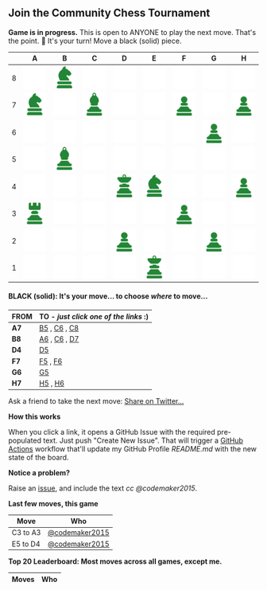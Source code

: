 
## Join the Community Chess Tournament

**Game is in progress.** This is open to ANYONE to play the next move. That's the point. :wave:  It's your turn! Move a black (solid) piece.

|   | A | B | C | D | E | F | G | H |
| - | - | - | - | - | - | - | - | - |
| 8 | ![](https://raw.githubusercontent.com/codemaker2015/chess/master/chess_images/blank.png) | ![](https://raw.githubusercontent.com/codemaker2015/chess/master/chess_images/n.png) | ![](https://raw.githubusercontent.com/codemaker2015/chess/master/chess_images/blank.png) | ![](https://raw.githubusercontent.com/codemaker2015/chess/master/chess_images/blank.png) | ![](https://raw.githubusercontent.com/codemaker2015/chess/master/chess_images/blank.png) | ![](https://raw.githubusercontent.com/codemaker2015/chess/master/chess_images/blank.png) | ![](https://raw.githubusercontent.com/codemaker2015/chess/master/chess_images/blank.png) | ![](https://raw.githubusercontent.com/codemaker2015/chess/master/chess_images/blank.png) |
| 7 | ![](https://raw.githubusercontent.com/codemaker2015/chess/master/chess_images/n.png) | ![](https://raw.githubusercontent.com/codemaker2015/chess/master/chess_images/blank.png) | ![](https://raw.githubusercontent.com/codemaker2015/chess/master/chess_images/B.png) | ![](https://raw.githubusercontent.com/codemaker2015/chess/master/chess_images/blank.png) | ![](https://raw.githubusercontent.com/codemaker2015/chess/master/chess_images/blank.png) | ![](https://raw.githubusercontent.com/codemaker2015/chess/master/chess_images/p.png) | ![](https://raw.githubusercontent.com/codemaker2015/chess/master/chess_images/blank.png) | ![](https://raw.githubusercontent.com/codemaker2015/chess/master/chess_images/p.png) |
| 6 | ![](https://raw.githubusercontent.com/codemaker2015/chess/master/chess_images/blank.png) | ![](https://raw.githubusercontent.com/codemaker2015/chess/master/chess_images/blank.png) | ![](https://raw.githubusercontent.com/codemaker2015/chess/master/chess_images/blank.png) | ![](https://raw.githubusercontent.com/codemaker2015/chess/master/chess_images/blank.png) | ![](https://raw.githubusercontent.com/codemaker2015/chess/master/chess_images/blank.png) | ![](https://raw.githubusercontent.com/codemaker2015/chess/master/chess_images/blank.png) | ![](https://raw.githubusercontent.com/codemaker2015/chess/master/chess_images/p.png) | ![](https://raw.githubusercontent.com/codemaker2015/chess/master/chess_images/blank.png) |
| 5 | ![](https://raw.githubusercontent.com/codemaker2015/chess/master/chess_images/blank.png) | ![](https://raw.githubusercontent.com/codemaker2015/chess/master/chess_images/B.png) | ![](https://raw.githubusercontent.com/codemaker2015/chess/master/chess_images/blank.png) | ![](https://raw.githubusercontent.com/codemaker2015/chess/master/chess_images/blank.png) | ![](https://raw.githubusercontent.com/codemaker2015/chess/master/chess_images/blank.png) | ![](https://raw.githubusercontent.com/codemaker2015/chess/master/chess_images/blank.png) | ![](https://raw.githubusercontent.com/codemaker2015/chess/master/chess_images/blank.png) | ![](https://raw.githubusercontent.com/codemaker2015/chess/master/chess_images/blank.png) |
| 4 | ![](https://raw.githubusercontent.com/codemaker2015/chess/master/chess_images/blank.png) | ![](https://raw.githubusercontent.com/codemaker2015/chess/master/chess_images/blank.png) | ![](https://raw.githubusercontent.com/codemaker2015/chess/master/chess_images/blank.png) | ![](https://raw.githubusercontent.com/codemaker2015/chess/master/chess_images/k.png) | ![](https://raw.githubusercontent.com/codemaker2015/chess/master/chess_images/N.png) | ![](https://raw.githubusercontent.com/codemaker2015/chess/master/chess_images/blank.png) | ![](https://raw.githubusercontent.com/codemaker2015/chess/master/chess_images/blank.png) | ![](https://raw.githubusercontent.com/codemaker2015/chess/master/chess_images/P.png) |
| 3 | ![](https://raw.githubusercontent.com/codemaker2015/chess/master/chess_images/R.png) | ![](https://raw.githubusercontent.com/codemaker2015/chess/master/chess_images/blank.png) | ![](https://raw.githubusercontent.com/codemaker2015/chess/master/chess_images/blank.png) | ![](https://raw.githubusercontent.com/codemaker2015/chess/master/chess_images/blank.png) | ![](https://raw.githubusercontent.com/codemaker2015/chess/master/chess_images/blank.png) | ![](https://raw.githubusercontent.com/codemaker2015/chess/master/chess_images/P.png) | ![](https://raw.githubusercontent.com/codemaker2015/chess/master/chess_images/blank.png) | ![](https://raw.githubusercontent.com/codemaker2015/chess/master/chess_images/blank.png) |
| 2 | ![](https://raw.githubusercontent.com/codemaker2015/chess/master/chess_images/blank.png) | ![](https://raw.githubusercontent.com/codemaker2015/chess/master/chess_images/blank.png) | ![](https://raw.githubusercontent.com/codemaker2015/chess/master/chess_images/blank.png) | ![](https://raw.githubusercontent.com/codemaker2015/chess/master/chess_images/P.png) | ![](https://raw.githubusercontent.com/codemaker2015/chess/master/chess_images/blank.png) | ![](https://raw.githubusercontent.com/codemaker2015/chess/master/chess_images/blank.png) | ![](https://raw.githubusercontent.com/codemaker2015/chess/master/chess_images/P.png) | ![](https://raw.githubusercontent.com/codemaker2015/chess/master/chess_images/blank.png) |
| 1 | ![](https://raw.githubusercontent.com/codemaker2015/chess/master/chess_images/blank.png) | ![](https://raw.githubusercontent.com/codemaker2015/chess/master/chess_images/blank.png) | ![](https://raw.githubusercontent.com/codemaker2015/chess/master/chess_images/blank.png) | ![](https://raw.githubusercontent.com/codemaker2015/chess/master/chess_images/blank.png) | ![](https://raw.githubusercontent.com/codemaker2015/chess/master/chess_images/K.png) | ![](https://raw.githubusercontent.com/codemaker2015/chess/master/chess_images/blank.png) | ![](https://raw.githubusercontent.com/codemaker2015/chess/master/chess_images/blank.png) | ![](https://raw.githubusercontent.com/codemaker2015/chess/master/chess_images/blank.png) |

#### **BLACK (solid):** It's your move... to choose _where_ to move...

| FROM | TO - _just click one of the links_ :) |
| ---- | -- |
| **A7** | [B5](https://github.com/codemaker2015/chess/issues/new?title=chess%7Cmove%7Ca7b5%7C20995&body=Just+push+%27Submit+new+issue%27.+You+don%27t+need+to+do+anything+else.) , [C6](https://github.com/codemaker2015/chess/issues/new?title=chess%7Cmove%7Ca7c6%7C20995&body=Just+push+%27Submit+new+issue%27.+You+don%27t+need+to+do+anything+else.) , [C8](https://github.com/codemaker2015/chess/issues/new?title=chess%7Cmove%7Ca7c8%7C20995&body=Just+push+%27Submit+new+issue%27.+You+don%27t+need+to+do+anything+else.) |
| **B8** | [A6](https://github.com/codemaker2015/chess/issues/new?title=chess%7Cmove%7Cb8a6%7C20995&body=Just+push+%27Submit+new+issue%27.+You+don%27t+need+to+do+anything+else.) , [C6](https://github.com/codemaker2015/chess/issues/new?title=chess%7Cmove%7Cb8c6%7C20995&body=Just+push+%27Submit+new+issue%27.+You+don%27t+need+to+do+anything+else.) , [D7](https://github.com/codemaker2015/chess/issues/new?title=chess%7Cmove%7Cb8d7%7C20995&body=Just+push+%27Submit+new+issue%27.+You+don%27t+need+to+do+anything+else.) |
| **D4** | [D5](https://github.com/codemaker2015/chess/issues/new?title=chess%7Cmove%7Cd4d5%7C20995&body=Just+push+%27Submit+new+issue%27.+You+don%27t+need+to+do+anything+else.) |
| **F7** | [F5](https://github.com/codemaker2015/chess/issues/new?title=chess%7Cmove%7Cf7f5%7C20995&body=Just+push+%27Submit+new+issue%27.+You+don%27t+need+to+do+anything+else.) , [F6](https://github.com/codemaker2015/chess/issues/new?title=chess%7Cmove%7Cf7f6%7C20995&body=Just+push+%27Submit+new+issue%27.+You+don%27t+need+to+do+anything+else.) |
| **G6** | [G5](https://github.com/codemaker2015/chess/issues/new?title=chess%7Cmove%7Cg6g5%7C20995&body=Just+push+%27Submit+new+issue%27.+You+don%27t+need+to+do+anything+else.) |
| **H7** | [H5](https://github.com/codemaker2015/chess/issues/new?title=chess%7Cmove%7Ch7h5%7C20995&body=Just+push+%27Submit+new+issue%27.+You+don%27t+need+to+do+anything+else.) , [H6](https://github.com/codemaker2015/chess/issues/new?title=chess%7Cmove%7Ch7h6%7C20995&body=Just+push+%27Submit+new+issue%27.+You+don%27t+need+to+do+anything+else.) |

Ask a friend to take the next move: [Share on Twitter...](https://twitter.com/share?text=I'm+playing+chess+on+a+GitHub+Profile+Readme!+Can+you+please+take+the+next+move+at+https://github.com/codemaker2015)

**How this works**

When you click a link, it opens a GitHub Issue with the required pre-populated text. Just push "Create New Issue". That will trigger a [GitHub Actions](https://github.blog/2020-07-03-github-action-hero-casey-lee/#getting-started-with-github-actions) workflow that'll update my GitHub Profile _README.md_ with the new state of the board.

**Notice a problem?**

Raise an [issue](https://github.com/codemaker2015/chess/issues), and include the text _cc @codemaker2015_.

**Last few moves, this game**

| Move  | Who |
| ----- | --- |
| C3 to A3 | [@codemaker2015](https://github.com/codemaker2015) |
| E5 to D4 | [@codemaker2015](https://github.com/codemaker2015) |

**Top 20 Leaderboard: Most moves across all games, except me.**

| Moves | Who |
| ----- | --- |
